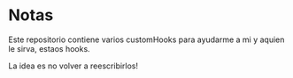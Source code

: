 # Notas

Este repositorio contiene varios customHooks para ayudarme a mi y aquien le sirva, estaos hooks.

La idea es no volver a reescribirlos!